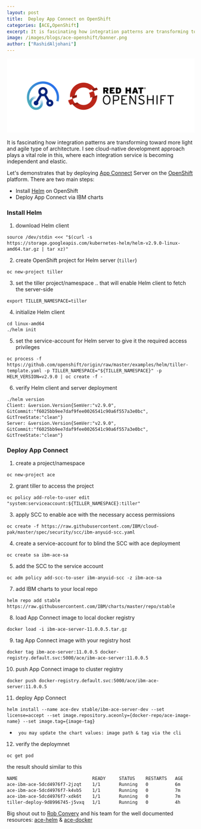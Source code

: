 ```yaml
---
layout: post
title:  Deploy App Connect on OpenShift
categories: [ACE,OpenShift]
excerpt: It is fascinating how integration patterns are transforming toward more light and agile type of architecture. I see cloud-native development approach plays a vital role in this, where each integration service is becoming independent and elastic
image: /images/blogs/ace-openshift/banner.png
author: ["RashidAljohani"]
---
```


<div style="text-align: center;">
 <script async type="text/javascript" src="//cdn.carbonads.com/carbon.js?serve=CE7D6KJY&placement=wwwamitmerchantcom" id="_carbonads_js"></script>
</div>

![](/images/blogs/ace-openshift/banner.png)


It is fascinating how integration patterns are transforming toward more light and agile type of architecture. I see cloud-native development approach plays a vital role in this, where each integration service is becoming independent and elastic. 

Let's demonstrates that by deploying [App Connect](https://www.ibm.com/support/knowledgecenter/en/SSTTDS_11.0.0/com.ibm.etools.mft.doc/bb43020_.htm) Server on the [OpenShift](https://www.openshift.com) platform. There are two main steps:

* Install [Helm](https://helm.sh/) on OpenShift
* Deploy App Connect via IBM charts


### Install Helm

1. download Helm client
```
source /dev/stdin <<< "$(curl -s https://storage.googleapis.com/kubernetes-helm/helm-v2.9.0-linux-amd64.tar.gz | tar xz)"
```
2. create OpenShift project for Helm server (`tiller`)
```
oc new-project tiller
```

3. set the tiller project/namespace .. that will enable Helm client to fetch the server-side
```
export TILLER_NAMESPACE=tiller
```

4. initialize Helm client
```
cd linux-amd64
./helm init
```

5. set the service-account for Helm server to give it the required access privileges
```
oc process -f https://github.com/openshift/origin/raw/master/examples/helm/tiller-template.yaml -p TILLER_NAMESPACE="${TILLER_NAMESPACE}" -p HELM_VERSION=v2.9.0 | oc create -f -
```

6. verify Helm client and server deployment
```
./helm version
Client: &version.Version{SemVer:"v2.9.0", GitCommit:"f6025bb9ee7daf9fee0026541c90a6f557a3e0bc", GitTreeState:"clean"}
Server: &version.Version{SemVer:"v2.9.0", GitCommit:"f6025bb9ee7daf9fee0026541c90a6f557a3e0bc", GitTreeState:"clean"}
```


### Deploy App Connect

1.  create a project/namespace
```
oc new-project ace
```

2. grant tiller to access the project
```
oc policy add-role-to-user edit "system:serviceaccount:${TILLER_NAMESPACE}:tiller"
```

3. apply SCC to enable ace with the necessary access permissions
```
oc create -f https://raw.githubusercontent.com/IBM/cloud-pak/master/spec/security/scc/ibm-anyuid-scc.yaml
```

4. create a service-account for to blind the SCC with ace deployment 
```
oc create sa ibm-ace-sa
```

5. add the SCC to the service account
```
oc adm policy add-scc-to-user ibm-anyuid-scc -z ibm-ace-sa
```

7. add IBM charts to your local repo
```
helm repo add stable https://raw.githubusercontent.com/IBM/charts/master/repo/stable
```

8. load App Connect image to local docker registry
```
docker load -i ibm-ace-server-11.0.0.5.tar.gz
```

9. tag App Connect image with your registry host
```
docker tag ibm-ace-server:11.0.0.5 docker-registry.default.svc:5000/ace/ibm-ace-server:11.0.0.5
```

10. push App Connect image to cluster registry
```
docker push docker-registry.default.svc:5000/ace/ibm-ace-server:11.0.0.5
```

11. deploy App Connect 
```
helm install --name ace-dev stable/ibm-ace-server-dev --set license=accept --set image.repository.aceonly={docker-repo/ace-image-name} --set image.tag={image-tag}
```
* ` you may update the chart values: image path & tag via the cli`

12. verify the deploymnet
```
oc get pod
```


the result should similar to this

```
NAME                            READY     STATUS    RESTARTS   AGE
ace-ibm-ace-5dcd4976f7-2jzqt    1/1       Running   0          6m
ace-ibm-ace-5dcd4976f7-k4vb5    1/1       Running   0          7m
ace-ibm-ace-5dcd4976f7-xdk6t    1/1       Running   0          7m
tiller-deploy-9d8996745-j5vxq   1/1       Running   0          4h
```




Big shout out to [Rob Convery](https://www.linkedin.com/in/rob-convery-724aa1b4/) and his team for the well documented resources: [ace-helm](https://github.com/ot4i/ace-helm/tree/master/ibm-ace) & [ace-docker]()